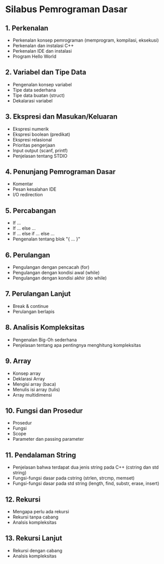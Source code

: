 # Silabus Pemrograman Dasar

## 1. Perkenalan

  * Perkenalan konsep pemrograman (memprogram, kompilasi, eksekusi)
  * Perkenalan dan instalasi C++
  * Perkenalan IDE dan instalasi
  * Program Hello World

## 2. Variabel dan Tipe Data

  * Pengenalan konsep variabel
  * Tipe data sederhana
  * Tipe data buatan (struct)
  * Dekalarasi variabel

## 3. Ekspresi dan Masukan/Keluaran

  * Ekspresi numerik
  * Ekspresi boolean (predikat)
  * Ekspresi relasional
  * Prioritas pengerjaan
  * Input output (scanf, printf)
  * Penjelasan tentang STDIO

## 4. Penunjang Pemrograman Dasar

  * Komentar
  * Pesan kesalahan IDE
  * I/O redirection

## 5. Percabangan

  * If ...
  * If ... else ...
  * If ... else if ... else ...
  * Pengenalan tentang blok "{ ... }"

## 6. Perulangan

  * Pengulangan dengan pencacah (for)
  * Pengulangan dengan kondisi awal (while)
  * Pengulangan dengan kondisi akhir (do while)

## 7. Perulangan Lanjut

  * Break & continue
  * Perulangan berlapis

## 8. Analisis Kompleksitas

  * Pengenalan Big-Oh sederhana
  * Penjelasan tentang apa pentingnya menghitung kompleksitas

## 9. Array

  * Konsep array
  * Deklarasi Array
  * Mengisi array (baca)
  * Menulis isi array (tulis)
  * Array multidimensi

## 10. Fungsi dan Prosedur

  * Prosedur
  * Fungsi
  * Scope
  * Parameter dan passing parameter

## 11. Pendalaman String

  * Penjelasan bahwa terdapat dua jenis string pada C++ (cstring dan std string)
  * Fungsi-fungsi dasar pada cstring (strlen, strcmp, memset)
  * Fungsi-fungsi dasar pada std string (length, find, substr, erase, insert)

## 12. Rekursi

  * Mengapa perlu ada rekursi
  * Rekursi tanpa cabang
  * Analsis kompleksitas

## 13. Rekursi Lanjut

  * Rekursi dengan cabang
  * Analsis kompleksitas
